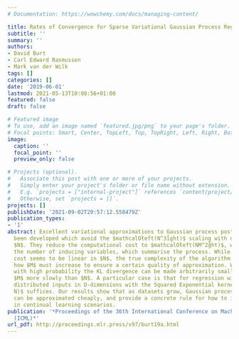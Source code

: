 ```yaml
---
# Documentation: https://wowchemy.com/docs/managing-content/

title: Rates of Convergence for Sparse Variational Gaussian Process Regression
subtitle: ''
summary: ''
authors:
- David Burt
- Carl Edward Rasmussen
- Mark van der Wilk
tags: []
categories: []
date: '2019-06-01'
lastmod: 2021-05-13T10:08:56+01:00
featured: false
draft: false

# Featured image
# To use, add an image named `featured.jpg/png` to your page's folder.
# Focal points: Smart, Center, TopLeft, Top, TopRight, Left, Right, BottomLeft, Bottom, BottomRight.
image:
  caption: ''
  focal_point: ''
  preview_only: false

# Projects (optional).
#   Associate this post with one or more of your projects.
#   Simply enter your project's folder or file name without extension.
#   E.g. `projects = ["internal-project"]` references `content/project/deep-learning/index.md`.
#   Otherwise, set `projects = []`.
projects: []
publishDate: '2021-09-02T20:57:12.558479Z'
publication_types:
- '1'
abstract: Excellent variational approximations to Gaussian process posteriors have
  been developed which avoid the $mathcalOłeft(N^3i̊ght)$ scaling with dataset size
  $N$. They reduce the computational cost to $mathcalOłeft(NM^2g̊ht)$, with $Młl N$
  the number of inducing variables, which summarise the process. While the computational
  cost seems to be linear in $N$, the true complexity of the algorithm depends on
  how $M$ must increase to ensure a certain quality of approximation. We show that
  with high probability the KL divergence can be made arbitrarily small by growing
  $M$ more slowly than $N$. A particular case is that for regression with normally
  distributed inputs in D-dimensions with the Squared Exponential kernel, $M=mathcalO(łog^D
  N)$ suffices. Our results show that as datasets grow, Gaussian process posteriors
  can be approximated cheaply, and provide a concrete rule for how to increase $M$
  in continual learning scenarios.
publication: '*Proceedings of the 36th International Conference on Machine Learning
  (ICML)*'
url_pdf: http://proceedings.mlr.press/v97/burt19a.html
---
```


